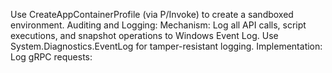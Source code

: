 Use CreateAppContainerProfile (via P/Invoke) to create a sandboxed environment.
Auditing and Logging:
Mechanism: Log all API calls, script executions, and snapshot operations to Windows Event Log.
Use System.Diagnostics.EventLog for tamper-resistant logging.
Implementation:
Log gRPC requests:
